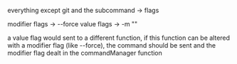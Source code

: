 everything except git and the subcommand -> flags

modifier flags -> --force
value flags -> -m ""


a value flag would sent to a different function,
if this function can be altered with a modifier flag (like --force),
the command should be sent and the modifier flag dealt in the commandManager function